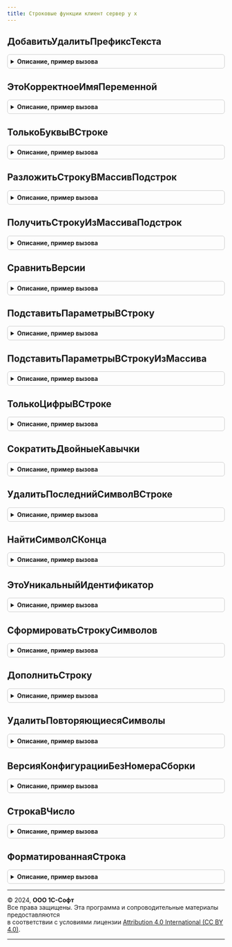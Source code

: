 ```yaml
---
title: Строковые функции клиент сервер у х
---
```



## ДобавитьУдалитьПрефиксТекста
<details style="margin: 1em 0; padding: 0.5em; border: 1px solid #ccc; border-radius: 6px;">

<summary style="font-weight: bold; cursor: pointer;">Описание, пример вызова</summary>

```bsl

// Добавляет или удаляет префикс в начале строки текста.
// При добавлении учитывается, что такой префикс уже может быть, и он не добавляется.
// Параметры:
//	Текст - Строка - текст для изменения.
//	Префикс - Строка - текст для добавления или удаления.
//	Добавить - Булево
//		- Истина - добавить текст в начало заголовка (если его нет).
//		- Ложь - удалить (если есть) текст из начала заголовка формы.
//
Функция ДобавитьУдалитьПрефиксТекста(Текст, Префикс, Добавить) Экспорт
```

Пример вызова
```bsl
Результат = СтроковыеФункцииКлиентСерверУХ.ДобавитьУдалитьПрефиксТекста(Текст, Префикс, Добавить) 
```
</details>

## ЭтоКорректноеИмяПеременной
<details style="margin: 1em 0; padding: 0.5em; border: 1px solid #ccc; border-radius: 6px;">

<summary style="font-weight: bold; cursor: pointer;">Описание, пример вызова</summary>

```bsl

// Функция проверяет, является ли переданная строка корректным именем переменной 1С.
// Параметры:
// СтрокаПроверки (Строка) - Проверяемая строка
// Возвращаемое значение:
// Булево. Истина - переданная строка является идентификатором.
Функция ЭтоКорректноеИмяПеременной(СтрокаПроверки) Экспорт
```

Пример вызова
```bsl
Результат = СтроковыеФункцииКлиентСерверУХ.ЭтоКорректноеИмяПеременной(СтрокаПроверки) 
```
</details>

## ТолькоБуквыВСтроке
<details style="margin: 1em 0; padding: 0.5em; border: 1px solid #ccc; border-radius: 6px;">

<summary style="font-weight: bold; cursor: pointer;">Описание, пример вызова</summary>

```bsl

Функция ТолькоБуквыВСтроке(Знач СтрокаПроверки, Знач УчитыватьРазделителиСлов = Истина, ДопустимыеСимволы = "") Экспорт
```

Пример вызова
```bsl
Результат = СтроковыеФункцииКлиентСерверУХ.ТолькоБуквыВСтроке(СтрокаПроверки, УчитыватьРазделителиСлов, ДопустимыеСимволы);
```
</details>

## РазложитьСтрокуВМассивПодстрок
<details style="margin: 1em 0; padding: 0.5em; border: 1px solid #ccc; border-radius: 6px;">

<summary style="font-weight: bold; cursor: pointer;">Описание, пример вызова</summary>

```bsl
// Функция "расщепляет" строку на подстроки, используя заданный
//      разделитель. Разделитель может иметь любую длину.
//      Если в качестве разделителя задан пробел, рядом стоящие пробелы
//      считаются одним разделителем, а ведущие и хвостовые пробелы параметра Стр
//      игнорируются.
//      Например,
//      РазложитьСтрокуВМассивПодстрок(",один,,,два", ",") возвратит массив значений из пяти элементов,
//      три из которых - пустые строки, а
//      РазложитьСтрокуВМассивПодстрок(" один   два", " ") возвратит массив значений из двух элементов
//
//  Параметры:
//      Стр -           строка, которую необходимо разложить на подстроки.
//                      Параметр передается по значению.
//      Разделитель -   строка-разделитель, по умолчанию - запятая.
//
//  Возвращаемое значение:
//      массив значений, элементы которого - подстроки
//
Функция РазложитьСтрокуВМассивПодстрок(Знач Стр, Разделитель = ",") Экспорт
```

Пример вызова
```bsl
Результат = СтроковыеФункцииКлиентСерверУХ.РазложитьСтрокуВМассивПодстрок(Стр, Разделитель, ") 
```
</details>

## ПолучитьСтрокуИзМассиваПодстрок
<details style="margin: 1em 0; padding: 0.5em; border: 1px solid #ccc; border-radius: 6px;">

<summary style="font-weight: bold; cursor: pointer;">Описание, пример вызова</summary>

```bsl

// Устарела. Следует использовать СтрСоединить.
// Возвращает строку, полученную из массива элементов, разделенных символом разделителя
//
// Параметры:
//  Массив - Массив - массив элементов из которых необходимо получить строку
//  Разделитель - Строка - любой набор символов, который будет использован как разделитель между элементами в строке
//
// Возвращаемое значение:
//  Результат - Строка - строка, полученная из массива элементов, разделенных символом разделителя
//
Функция ПолучитьСтрокуИзМассиваПодстрок(Массив, Разделитель = ",") Экспорт
```

Пример вызова
```bsl
Результат = СтроковыеФункцииКлиентСерверУХ.ПолучитьСтрокуИзМассиваПодстрок(Массив, Разделитель, ") 
```
</details>

## СравнитьВерсии
<details style="margin: 1em 0; padding: 0.5em; border: 1px solid #ccc; border-radius: 6px;">

<summary style="font-weight: bold; cursor: pointer;">Описание, пример вызова</summary>

```bsl

// Сравнить две строки версий.
//
// Параметры
//  СтрокаВерсии1  – Строка – номер версии в формате РР.{П|ПП}.ЗЗ.СС
//  СтрокаВерсии2  – Строка – второй сравниваемый номер версии
//
// Возвращаемое значение:
//   Число   – больше 0, если СтрокаВерсии1 > СтрокаВерсии2; 0, если версии равны.
//
Функция СравнитьВерсии(Знач СтрокаВерсии1, Знач СтрокаВерсии2) Экспорт
```

Пример вызова
```bsl
Результат = СтроковыеФункцииКлиентСерверУХ.СравнитьВерсии(СтрокаВерсии1, СтрокаВерсии2) 
```
</details>

## ПодставитьПараметрыВСтроку
<details style="margin: 1em 0; padding: 0.5em; border: 1px solid #ccc; border-radius: 6px;">

<summary style="font-weight: bold; cursor: pointer;">Описание, пример вызова</summary>

```bsl

// Подставляет параметры в строку. Максимально возможное число параметров - 9.
// Параметры в строке задаются как %<номер параметра>. Нумерация параметров
// начинается с единицы.
//
// Параметры
//  СтрокаПодстановки  – Строка – шаблон строки с параметрами (вхождениями вида "%ИмяПараметра").
// Параметр<n>         - Строка - параметр
// Возвращаемое значение:
//   Строка   – текстовая строка с подставленными параметрами
//
// Пример:
// Строка = ПодставитьПараметрыВСтроку(НСтр("ru='%1 пошел в %2'"), "Вася", "Зоопарк");
//
Функция ПодставитьПараметрыВСтроку( Знач СтрокаПодстановки, Экспорт
```

Пример вызова
```bsl
Результат = СтроковыеФункцииКлиентСерверУХ.ПодставитьПараметрыВСтроку(СтрокаПодстановки, );
```
</details>

## ПодставитьПараметрыВСтрокуИзМассива
<details style="margin: 1em 0; padding: 0.5em; border: 1px solid #ccc; border-radius: 6px;">

<summary style="font-weight: bold; cursor: pointer;">Описание, пример вызова</summary>

```bsl

// Подставляет параметры в строку. Неограниченное число параметров в строке.
// Параметры в строке задаются как %<номер параметра>. Нумерация параметров
// начинается с единицы.
//
// Параметры
//  СтрокаПодстановки  – Строка – шаблон строки с параметрами (вхождениями вида "%1").
//  МассивПараметров   - Массив - массив строк, которые соответствуют параметрам в строке подстановки
//
// Возвращаемое значение:
//   Строка   – текстовая строка с подставленными параметрами
//
// Пример:
// МассивПараметров = Новый Массив;
// МассивПараметров = МассивПараметров.Добавить("Вася");
// МассивПараметров = МассивПараметров.Добавить("Зоопарк");
//
// Строка = ПодставитьПараметрыВСтроку(НСтр("ru='%1 пошел в %2'"), МассивПараметров);
//
Функция ПодставитьПараметрыВСтрокуИзМассива(Знач СтрокаПодстановки, знач МассивПараметров) Экспорт
```

Пример вызова
```bsl
Результат = СтроковыеФункцииКлиентСерверУХ.ПодставитьПараметрыВСтрокуИзМассива(СтрокаПодстановки, знач МассивПараметров) 
```
</details>

## ТолькоЦифрыВСтроке
<details style="margin: 1em 0; padding: 0.5em; border: 1px solid #ccc; border-radius: 6px;">

<summary style="font-weight: bold; cursor: pointer;">Описание, пример вызова</summary>

```bsl

// Проверяет содержит ли строка только цифры.
//
// Параметры:
//  СтрокаПроверки - строка для проверки.
//  УчитыватьЛидирующиеНули - Булево - нужно ли учитывать лидирующие нули.
//  УчитыватьПробелы - Булево - нужно ли учитывать пробелы.
//
// Возвращаемое значение:
//  Истина       - строка содержит только цифры;
//  Ложь         - строка содержит не только цифры.
//
Функция ТолькоЦифрыВСтроке(Знач СтрокаПроверки, Знач УчитыватьЛидирующиеНули = Истина, Знач УчитыватьПробелы = Истина) Экспорт
```

Пример вызова
```bsl
Результат = СтроковыеФункцииКлиентСерверУХ.ТолькоЦифрыВСтроке(СтрокаПроверки, УчитыватьЛидирующиеНули, УчитыватьПробелы);
```
</details>

## СократитьДвойныеКавычки
<details style="margin: 1em 0; padding: 0.5em; border: 1px solid #ccc; border-radius: 6px;">

<summary style="font-weight: bold; cursor: pointer;">Описание, пример вызова</summary>

```bsl

// Удаляет двойные кавычки с начала и конца строки, если они есть.
//
// Параметры:
//  Строка       - входная строка;
//
// Возвращаемое значение:
//  Строка - строка без двойных кавычек.
//
Функция СократитьДвойныеКавычки(Знач Строка) Экспорт
```

Пример вызова
```bsl
Результат = СтроковыеФункцииКлиентСерверУХ.СократитьДвойныеКавычки(Строка) 
```
</details>

## УдалитьПоследнийСимволВСтроке
<details style="margin: 1em 0; padding: 0.5em; border: 1px solid #ccc; border-radius: 6px;">

<summary style="font-weight: bold; cursor: pointer;">Описание, пример вызова</summary>

```bsl

// Процедура удаляет из строки указанное количество символов справа
//
Процедура УдалитьПоследнийСимволВСтроке(Текст, ЧислоСимволов) Экспорт
```

Пример вызова
```bsl
СтроковыеФункцииКлиентСерверУХ.УдалитьПоследнийСимволВСтроке(Текст, ЧислоСимволов) 
```
</details>

## НайтиСимволСКонца
<details style="margin: 1em 0; padding: 0.5em; border: 1px solid #ccc; border-radius: 6px;">

<summary style="font-weight: bold; cursor: pointer;">Описание, пример вызова</summary>

```bsl

// Устарела. Следует использовать СтрНайти.
// Находит символ в строке с конца
//
Функция НайтиСимволСКонца(Знач СтрокаВся, Знач ОдинСимвол) Экспорт
```

Пример вызова
```bsl
Результат = СтроковыеФункцииКлиентСерверУХ.НайтиСимволСКонца(СтрокаВся, ОдинСимвол) 
```
</details>

## ЭтоУникальныйИдентификатор
<details style="margin: 1em 0; padding: 0.5em; border: 1px solid #ccc; border-radius: 6px;">

<summary style="font-weight: bold; cursor: pointer;">Описание, пример вызова</summary>

```bsl

// Функция проверяет, является ли переданная в неё строка уникальным идентификатором
//
Функция ЭтоУникальныйИдентификатор(ИдентификаторСтрока) Экспорт
```

Пример вызова
```bsl
Результат = СтроковыеФункцииКлиентСерверУХ.ЭтоУникальныйИдентификатор(ИдентификаторСтрока) 
```
</details>

## СформироватьСтрокуСимволов
<details style="margin: 1em 0; padding: 0.5em; border: 1px solid #ccc; border-radius: 6px;">

<summary style="font-weight: bold; cursor: pointer;">Описание, пример вызова</summary>

```bsl

// Формирует строку повторяющихся символов заданной длины
//
Функция СформироватьСтрокуСимволов(Символ, КоличествоСимволов) Экспорт
```

Пример вызова
```bsl
Результат = СтроковыеФункцииКлиентСерверУХ.СформироватьСтрокуСимволов(Символ, КоличествоСимволов) 
```
</details>

## ДополнитьСтроку
<details style="margin: 1em 0; padding: 0.5em; border: 1px solid #ccc; border-radius: 6px;">

<summary style="font-weight: bold; cursor: pointer;">Описание, пример вызова</summary>

```bsl

// Дополняет переданную в качестве первого параметра строку символами слева\справа до заданной длины и возвращает ее
// Незначащие символы слева и справа удаляются
// По умолчанию функция добавляет строку нулями слева
//
// Параметры:
//  Строка      - Строка - исходная строка, которую необходимо дополнить символами до заданной длины
//  ДлинаСтроки - Число - требуемая конечная длина строки
//  Символ      - Строка - (необязательный) значение символа, которым необходимо дополнить строку
//  Режим       - Строка - (необязательный) [Слева|Справа] режим добавления символов к исходной строке: слева или справа
//
// Пример 1:
// Строка = "1234"; ДлинаСтроки = 10; Символ = "0"; Режим = "Слева"
// Возврат: "0000001234"
//
// Пример 2:
// Строка = " 1234  "; ДлинаСтроки = 10; Символ = "#"; Режим = "Справа"
// Возврат: "1234######"
//
// Возвращаемое значение:
//  Строка - строка, дополненная символами слева или справа
//
Функция ДополнитьСтроку(Знач Строка, Знач ДлинаСтроки, Знач Символ = "0", Знач Режим = "Слева") Экспорт
```

Пример вызова
```bsl
Результат = СтроковыеФункцииКлиентСерверУХ.ДополнитьСтроку(Строка, ДлинаСтроки, Символ, Режим);
```
</details>

## УдалитьПовторяющиесяСимволы
<details style="margin: 1em 0; padding: 0.5em; border: 1px solid #ccc; border-radius: 6px;">

<summary style="font-weight: bold; cursor: pointer;">Описание, пример вызова</summary>

```bsl

// Удаляет повторяющиеся символы слева/справа в переданной строке
//
// Параметры:
//  Строка      - Строка - исходная строка, из которой необходимо удалить повторяющиеся символы
//  Символ      - Строка - значение символа, который необходимо удалить
//  Режим       - Строка - (необязательный) [Слева|Справа] режим добавления символов к исходной строке: слева или справа
//
Функция УдалитьПовторяющиесяСимволы(Знач Строка, Знач Символ, Знач Режим = "Слева") Экспорт
```

Пример вызова
```bsl
Результат = СтроковыеФункцииКлиентСерверУХ.УдалитьПовторяющиесяСимволы(Строка, Символ, Режим);
```
</details>

## ВерсияКонфигурацииБезНомераСборки
<details style="margin: 1em 0; padding: 0.5em; border: 1px solid #ccc; border-radius: 6px;">

<summary style="font-weight: bold; cursor: pointer;">Описание, пример вызова</summary>

```bsl

// Получает номер версии конфигурации без номера сборки
//
// Параметры:
//  Версия - Строка - версия конфигурации в формате РР.ПП.ЗЗ.СС,
//                    где СС – номер сборки, который будет удален
//
//  Возвращаемое значение:
//  Строка - номер версии конфигурации без номера сборки в формате РР.ПП.ЗЗ
//
Функция ВерсияКонфигурацииБезНомераСборки(Знач Версия) Экспорт
```

Пример вызова
```bsl
Результат = СтроковыеФункцииКлиентСерверУХ.ВерсияКонфигурацииБезНомераСборки(Версия) 
```
</details>

## СтрокаВЧисло
<details style="margin: 1em 0; padding: 0.5em; border: 1px solid #ccc; border-radius: 6px;">

<summary style="font-weight: bold; cursor: pointer;">Описание, пример вызова</summary>

```bsl

// Преобразует исходную строку в число.
//   Превращает строку в число без вызова исключений. Стандартная функция преобразования.
//   Число() строго контролирует отсутствие каких-либо символов кроме числовых.
//
// Параметры:
//   ИсходнаяСтрока - Строка - Строка, которую необходимо привести к числу.
//
// Возвращаемое значение:
//   Число - Полученное число.
//   Неопределено - Если строка не является числом.
//
Функция СтрокаВЧисло(Знач ИсходнаяСтрока) Экспорт
```

Пример вызова
```bsl
Результат = СтроковыеФункцииКлиентСерверУХ.СтрокаВЧисло(ИсходнаяСтрока) 
```
</details>

## ФорматированнаяСтрока
<details style="margin: 1em 0; padding: 0.5em; border: 1px solid #ccc; border-radius: 6px;">

<summary style="font-weight: bold; cursor: pointer;">Описание, пример вызова</summary>

```bsl

// Форматирует строку в соответствии с заданным шаблоном.
// Возможные значения тегов выделения:
//	<b> Строка </b> - выделяет строку жирным шрифтом.
//	<a href = "Ссылка"> Строка </a>
//
// Пример:
//	Минимальная версия программы <b>1.1</b>. <a href = "Обновление">Обновите</a> программу.
//
// Возвращаемое значение:
//	ФорматированнаяСтрока
Функция ФорматированнаяСтрока(Знач Строка) Экспорт
```

Пример вызова
```bsl
Результат = СтроковыеФункцииКлиентСерверУХ.ФорматированнаяСтрока(Строка) 
```
</details>

---

© 2024, **ООО 1С-Софт**  
Все права защищены. Эта программа и сопроводительные материалы предоставляются  
в соответствии с условиями лицензии [Attribution 4.0 International (CC BY 4.0)](https://creativecommons.org/licenses/by/4.0/legalcode).

---
